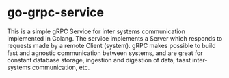 # go-grpc-service
This is a simple gRPC Service for inter systems communication implemented in Golang. The service implements a Server which responds to requests made by a remote Client (system). gRPC makes possible to build fast and agnostic communication between systems, and are great for constant database storage, ingestion and digestion of data, faast inter-systems communication, etc.

# 
